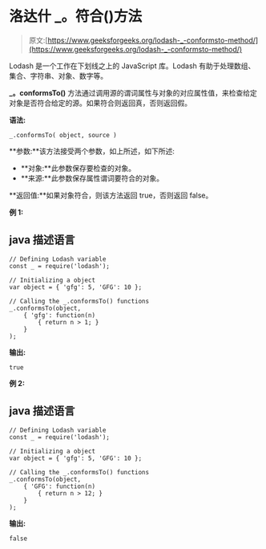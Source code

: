 # 洛达什 _。符合()方法

> 原文:[https://www.geeksforgeeks.org/lodash-_-conformsto-method/](https://www.geeksforgeeks.org/lodash-_-conformsto-method/)

Lodash 是一个工作在下划线之上的 JavaScript 库。Lodash 有助于处理数组、集合、字符串、对象、数字等。

**_。conformsTo()** 方法通过调用源的谓词属性与对象的对应属性值，来检查给定对象是否符合给定的源。如果符合则返回真，否则返回假。

**语法:**

```
_.conformsTo( object, source )
```

**参数:**该方法接受两个参数，如上所述，如下所述:

*   **对象:**此参数保存要检查的对象。
*   **来源:**此参数保存属性谓词要符合的对象。

**返回值:**如果对象符合，则该方法返回 true，否则返回 false。

**例 1:**

## java 描述语言

```
// Defining Lodash variable 
const _ = require('lodash'); 

// Initializing a object
var object = { 'gfg': 5, 'GFG': 10 };

// Calling the _.conformsTo() functions
_.conformsTo(object, 
    { 'gfg': function(n)
        { return n > 1; } 
    }
);
```

**输出:**

```
true

```

**例 2:**

## java 描述语言

```
// Defining Lodash variable 
const _ = require('lodash'); 

// Initializing a object
var object = { 'gfg': 5, 'GFG': 10 };

// Calling the _.conformsTo() functions
_.conformsTo(object, 
    { 'GFG': function(n) 
        { return n > 12; }
    }
);
```

**输出:**

```
false
```